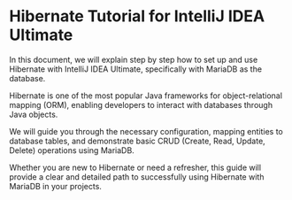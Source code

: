 # Hibernate Tutorial for IntelliJ IDEA Ultimate

In this document, we will explain step by step how to set up and use Hibernate with IntelliJ IDEA Ultimate, specifically with MariaDB as the database. 

Hibernate is one of the most popular Java frameworks for object-relational mapping (ORM), enabling developers to interact with databases through Java objects. 

We will guide you through the necessary configuration, mapping entities to database tables, and demonstrate basic CRUD (Create, Read, Update, Delete) operations using MariaDB. 

Whether you are new to Hibernate or need a refresher, this guide will provide a clear and detailed path to successfully using Hibernate with MariaDB in your projects.
